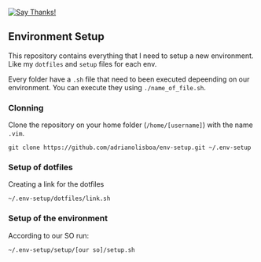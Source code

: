 [![Say Thanks!](https://img.shields.io/badge/Say%20Thanks-!-1EAEDB.svg)](https://saythanks.io/to/adrianolisboa)

## Environment Setup

This repository contains everything that I need to setup a new environment. Like my `dotfiles` and `setup` files for each env.

Every folder have a `.sh` file that need to been executed depeending on our environment.
You can execute they using `./name_of_file.sh`.

### Clonning

Clone the repository on your home folder (`/home/[username]`) with the name `.vim`.

    git clone https://github.com/adrianolisboa/env-setup.git ~/.env-setup

### Setup of dotfiles

Creating a link for the dotfiles
    
    ~/.env-setup/dotfiles/link.sh

### Setup of the environment

According to our SO run:

    ~/.env-setup/setup/[our so]/setup.sh
